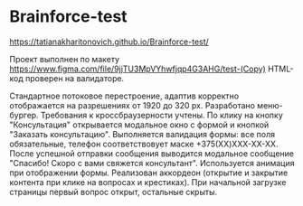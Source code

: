 # Brainforce-test

https://tatianakharitonovich.github.io/Brainforce-test/

Проект выполнен по макету https://www.figma.com/file/9jjTU3MpVYhwfjqp4G3AHG/test-(Copy)
HTML-код проверен на валидаторе.

Стандартное потоковое перестроение, адаптив корректно отображается на разрешениях от 1920 до 320 px.
Разработано меню-бургер.
Требования к кроссбраузерности учтены.
По клику на кнопку "Консультация" открывается модальное окно с формой и кнопкой "Заказать консультацию".
Выполняется валидация формы: все поля обязательные, телефон соответствовует маске +375(XX)XXX-XX-XX.
После успешной отправки сообщения выводится модальное сообщение "Спасибо! Скоро с вами свяжется консультант". Используется анимация при отображении формы.
Реализован аккордеон (открытие и закрытие контента при клике на вопросах и крестиках). При начальной загрузке страницы первый вопрос открыт, остальные скрыты.
